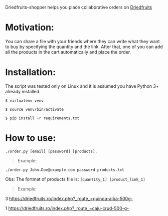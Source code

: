Driedfruits-shopper helps you place collaborative orders on [Driedfruits](https://driedfruits.ro)

# Motivation:
You can share a file with your friends where they can write what they want to buy 
by specifying the quantity and the link. After that, one of you can add all the products 
in the cart automatically and place the order.
  
# Installation:
The script was tested only on Linux and it is assumed you have Python 3+ already installed.

`$ virtualenv venv`

`$ source venv/bin/activate`

`$ pip install -r requirements.txt`

# How to use:
`./order.py [email] [password] [products].`
 > Example:
 
 `./order.py John.Doe@example.com password products.txt`

Obs: The fortmat of products file is:
  `[quantity_1] [product_link_1]`
> Example:

3	https://driedfruits.ro/index.php?_route_=quinoa-alba-500g-

1	https://driedfruits.ro/index.php?_route_=caju-crud-500-g-
